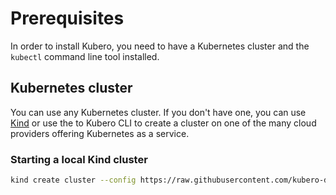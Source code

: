 # Prerequisites
In order to install Kubero, you need to have a Kubernetes cluster and the `kubectl` command line tool installed.

## Kubernetes cluster
You can use any Kubernetes cluster. If you don't have one, you can use [Kind](https://kind.sigs.k8s.io/docs/user/quick-start/) or use the to Kubero CLI to create a cluster on one of the many cloud providers offering Kubernetes as a service.

### Starting a local Kind cluster

```bash
kind create cluster --config https://raw.githubusercontent.com/kubero-dev/kubero/main/kind.yaml
```

